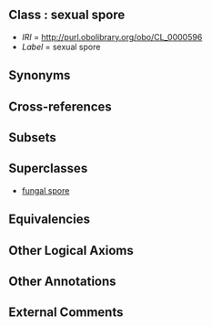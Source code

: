 
## Class : sexual spore

 * *IRI* = http://purl.obolibrary.org/obo/CL_0000596
 * *Label* = sexual spore

## Synonyms


## Cross-references


## Subsets


## Superclasses

 * [fungal spore](../../CL/69/CL_0002369.md)

## Equivalencies


## Other Logical Axioms


## Other Annotations


## External Comments

